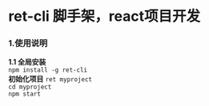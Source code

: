 # ret-cli 脚手架，react项目开发
### 1.使用说明
__1.1 全局安装__    
`npm install -g ret-cli`  
__初始化项目__
`ret myproject`  
`cd myproject`  
`npm start`  
